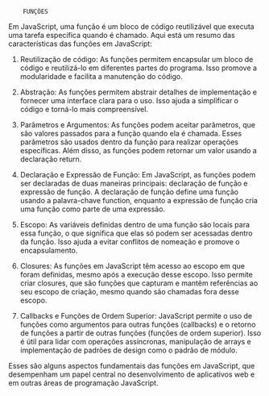         FUNÇÕES

Em JavaScript, uma função é um bloco de código reutilizável que executa uma tarefa específica quando é chamado. Aqui está um resumo das características das funções em JavaScript:

1. Reutilização de código: As funções permitem encapsular um bloco de código e reutilizá-lo em diferentes partes do programa. Isso promove a modularidade e facilita a manutenção do código.

2. Abstração: As funções permitem abstrair detalhes de implementação e fornecer uma interface clara para o uso. Isso ajuda a simplificar o código e torná-lo mais compreensível.

3. Parâmetros e Argumentos: As funções podem aceitar parâmetros, que são valores passados para a função quando ela é chamada. Esses parâmetros são usados dentro da função para realizar operações específicas. Além disso, as funções podem retornar um valor usando a declaração return.

4. Declaração e Expressão de Função: Em JavaScript, as funções podem ser declaradas de duas maneiras principais: declaração de função e expressão de função. A declaração de função define uma função usando a palavra-chave function, enquanto a expressão de função cria uma função como parte de uma expressão.

5. Escopo: As variáveis definidas dentro de uma função são locais para essa função, o que significa que elas só podem ser acessadas dentro da função. Isso ajuda a evitar conflitos de nomeação e promove o encapsulamento.

6. Closures: As funções em JavaScript têm acesso ao escopo em que foram definidas, mesmo após a execução desse escopo. Isso permite criar closures, que são funções que capturam e mantêm referências ao seu escopo de criação, mesmo quando são chamadas fora desse escopo.

7. Callbacks e Funções de Ordem Superior: JavaScript permite o uso de funções como argumentos para outras funções (callbacks) e o retorno de funções a partir de outras funções (funções de ordem superior). Isso é útil para lidar com operações assíncronas, manipulação de arrays e implementação de padrões de design como o padrão de módulo.

Esses são alguns aspectos fundamentais das funções em JavaScript, que desempenham um papel central no desenvolvimento de aplicativos web e em outras áreas de programação JavaScript.